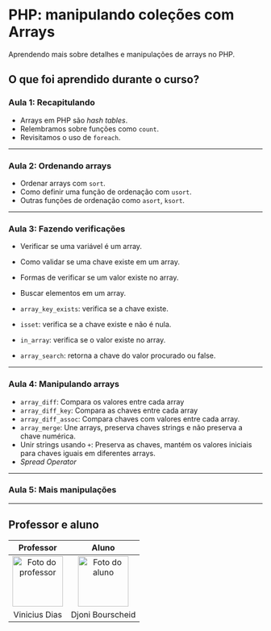 # PHP: manipulando coleções com Arrays

Aprendendo mais sobre detalhes e manipulações de arrays no PHP.

## O que foi aprendido durante o curso?

### Aula 1: Recapitulando

- Arrays em PHP são *hash tables*.
- Relembramos sobre funções como `count`.
- Revisitamos o uso de `foreach`.

---

### Aula 2: Ordenando arrays

- Ordenar arrays com `sort`.
- Como definir uma função de ordenação com `usort`.
- Outras funções de ordenação como `asort`, `ksort`.

---

### Aula 3: Fazendo verificações

- Verificar se uma variável é um array.
- Como validar se uma chave existe em um array.
- Formas de verificar se um valor existe no array.
- Buscar elementos em um array.

- `array_key_exists`: verifica se a chave existe.
- `isset`: verifica se a chave existe e não é nula.
- `in_array`: verifica se o valor existe no array.
- `array_search`: retorna a chave do valor procurado ou false.

---

### Aula 4: Manipulando arrays

- `array_diff`: Compara os valores entre cada array
- `array_diff_key`: Compara as chaves entre cada array
- `array_diff_assoc`: Compara chaves com valores entre cada array.
- `array_merge`: Une arrays, preserva chaves strings e não preserva a chave numérica.
- Unir strings usando `+`: Preserva as chaves, mantém os valores iniciais para chaves iguais em diferentes arrays.
- *Spread Operator*

---

### Aula 5: Mais manipulações

---

## Professor e aluno

Professor | Aluno
:---:     | :---:
<a href="https://github.com/cviniciussdias" target="_blank" rel="noopener noreferrer"><img width="100" height="100" src="https://github.com/cviniciussdias.png" alt="Foto do professor" title="Foto do professor"></a> | <a href="https://github.com/djonibourscheid" target="_blank" rel="noopener noreferrer"><img width="100" height="100" src="https://github.com/djonibourscheid.png" alt="Foto do aluno" title="Foto do aluno"></a>
Vinicius Dias | Djoni Bourscheid
